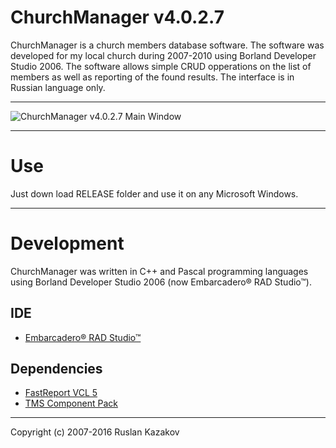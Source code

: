 ChurchManager v4.0.2.7
===================

ChurchManager is a church members database software. The software was developed for my local church during 2007-2010 using Borland Developer Studio 2006. The software allows simple CRUD opperations on the list of members as well as reporting of the found results. The interface is in Russian language only.

----------

![ChurchManager v4.0.2.7 Main Window](https://github.com/rkazakov/ChurchManager/blob/master/Snapshots/MainWindow.png)

----------
# Use

Just down load RELEASE folder and use it on any Microsoft Windows.

----------
# Development

ChurchManager was written in C++ and Pascal programming languages using Borland Developer Studio 2006 (now Embarcadero® RAD Studio™).

## IDE

- [Embarcadero® RAD Studio™](https://www.embarcadero.com/products/rad-studio)

## Dependencies

- [FastReport VCL 5](https://www.fast-report.com/en/product/fast-report-vcl-5)
- [TMS Component Pack](https://www.tmssoftware.com/site/tmspack.asp)

----------

Copyright (c) 2007-2016 Ruslan Kazakov
